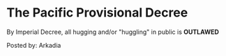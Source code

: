 # __The Pacific Provisional Decree__

By Imperial Decree, all hugging and/or &quot;huggling&quot; in public is **OUTLAWED**

 Posted by: Arkadia
